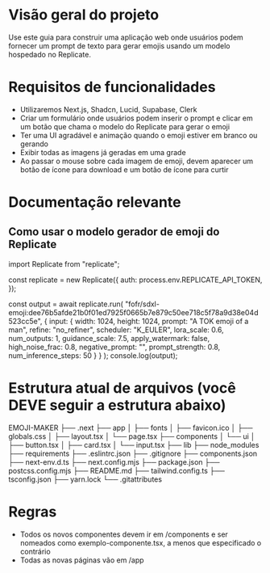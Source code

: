 # Visão geral do projeto

Use este guia para construir uma aplicação web onde usuários podem fornecer um prompt de texto para gerar emojis usando um modelo hospedado no Replicate.

# Requisitos de funcionalidades

- Utilizaremos Next.js, Shadcn, Lucid, Supabase, Clerk
- Criar um formulário onde usuários podem inserir o prompt e clicar em um botão que chama o modelo do Replicate para gerar o emoji
- Ter uma UI agradável e animação quando o emoji estiver em branco ou gerando
- Exibir todas as imagens já geradas em uma grade
- Ao passar o mouse sobre cada imagem de emoji, devem aparecer um botão de ícone para download e um botão de ícone para curtir

# Documentação relevante

## Como usar o modelo gerador de emoji do Replicate

import Replicate from "replicate";

const replicate = new Replicate({
auth: process.env.REPLICATE_API_TOKEN,
});

const output = await replicate.run(
"fofr/sdxl-emoji:dee76b5afde21b0f01ed7925f0665b7e879c50ee718c5f78a9d38e04d523cc5e",
{
input: {
width: 1024,
height: 1024,
prompt: "A TOK emoji of a man",
refine: "no_refiner",
scheduler: "K_EULER",
lora_scale: 0.6,
num_outputs: 1,
guidance_scale: 7.5,
apply_watermark: false,
high_noise_frac: 0.8,
negative_prompt: "",
prompt_strength: 0.8,
num_inference_steps: 50
}
}
);
console.log(output);

# Estrutura atual de arquivos (você DEVE seguir a estrutura abaixo)

EMOJI-MAKER
├── .next
├── app
│ ├── fonts
│ ├── favicon.ico
│ ├── globals.css
│ ├── layout.tsx
│ └── page.tsx
├── components
│ └── ui
│ ├── button.tsx
│ ├── card.tsx
│ └── input.tsx
├── lib
├── node_modules
├── requirements
├── .eslintrc.json
├── .gitignore
├── components.json
├── next-env.d.ts
├── next.config.mjs
├── package.json
├── postcss.config.mjs
├── README.md
├── tailwind.config.ts
├── tsconfig.json
├── yarn.lock
└── .gitattributes

# Regras

- Todos os novos componentes devem ir em /components e ser nomeados como exemplo-componente.tsx, a menos que especificado o contrário
- Todas as novas páginas vão em /app
